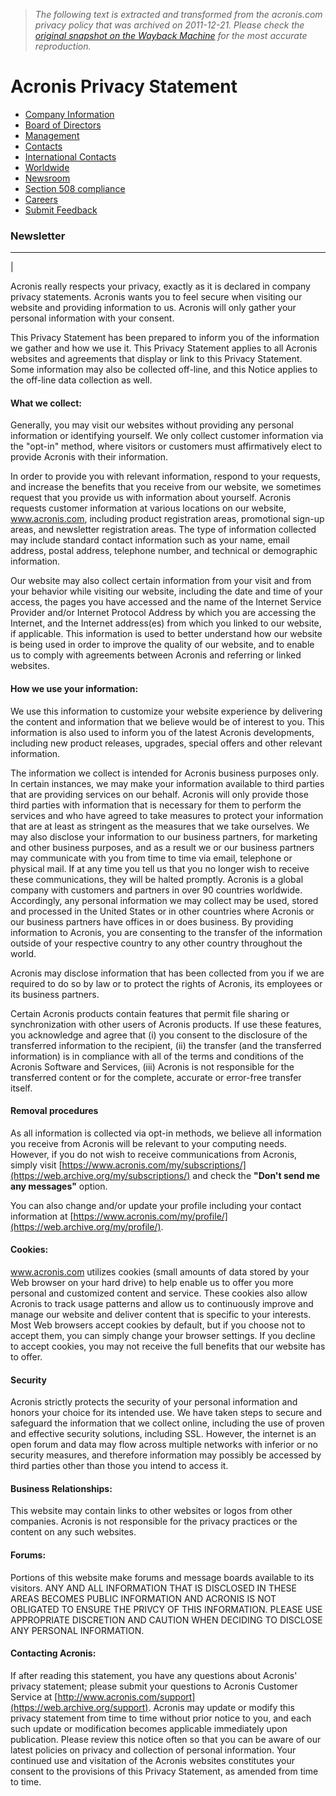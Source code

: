 > *The following text is extracted and transformed from the acronis.com privacy policy that was archived on 2011-12-21. Please check the [original snapshot on the Wayback Machine](https://web.archive.org/web/20111221085052id_/http%3A//www.acronis.com/company/privacy.html) for the most accurate reproduction.*

# Acronis Privacy Statement

  * [Company Information](https://web.archive.org/company/)
  * [Board of Directors](https://web.archive.org/company/directors.html)
  * [Management](https://web.archive.org/company/officers.html)
  * [Contacts](https://web.archive.org/company/contacts.html)
  * [International Contacts](https://web.archive.org/company/international/)
  * [Worldwide](https://web.archive.org/company/worldwide.html)
  * [Newsroom](https://web.archive.org/pr/)
  * [Section 508 compliance](https://web.archive.org/company/vpat.html)
  * [Careers](https://web.archive.org/company/employment/vacancy/)
  * [Submit Feedback](https://web.archive.org/my/feedback.html)



### Newsletter

* * *

| 

Acronis really respects your privacy, exactly as it is declared in company privacy statements. Acronis wants you to feel secure when visiting our website and providing information to us. Acronis will only gather your personal information with your consent.

This Privacy Statement has been prepared to inform you of the information we gather and how we use it. This Privacy Statement applies to all Acronis websites and agreements that display or link to this Privacy Statement. Some information may also be collected off-line, and this Notice applies to the off-line data collection as well.

#### What we collect:

Generally, you may visit our websites without providing any personal information or identifying yourself. We only collect customer information via the "opt-in" method, where visitors or customers must affirmatively elect to provide Acronis with their information.

In order to provide you with relevant information, respond to your requests, and increase the benefits that you receive from our website, we sometimes request that you provide us with information about yourself. Acronis requests customer information at various locations on our website, www.acronis.com, including product registration areas, promotional sign-up areas, and newsletter registration areas. The type of information collected may include standard contact information such as your name, email address, postal address, telephone number, and technical or demographic information.

Our website may also collect certain information from your visit and from your behavior while visiting our website, including the date and time of your access, the pages you have accessed and the name of the Internet Service Provider and/or Internet Protocol Address by which you are accessing the Internet, and the Internet address(es) from which you linked to our website, if applicable. This information is used to better understand how our website is being used in order to improve the quality of our website, and to enable us to comply with agreements between Acronis and referring or linked websites.

#### How we use your information:

We use this information to customize your website experience by delivering the content and information that we believe would be of interest to you. This information is also used to inform you of the latest Acronis developments, including new product releases, upgrades, special offers and other relevant information.

The information we collect is intended for Acronis business purposes only. In certain instances, we may make your information available to third parties that are providing services on our behalf. Acronis will only provide those third parties with information that is necessary for them to perform the services and who have agreed to take measures to protect your information that are at least as stringent as the measures that we take ourselves. We may also disclose your information to our business partners, for marketing and other business purposes, and as a result we or our business partners may communicate with you from time to time via email, telephone or physical mail. If at any time you tell us that you no longer wish to receive these communications, they will be halted promptly. Acronis is a global company with customers and partners in over 90 countries worldwide. Accordingly, any personal information we may collect may be used, stored and processed in the United States or in other countries where Acronis or our business partners have offices in or does business. By providing information to Acronis, you are consenting to the transfer of the information outside of your respective country to any other country throughout the world.

Acronis may disclose information that has been collected from you if we are required to do so by law or to protect the rights of Acronis, its employees or its business partners.

Certain Acronis products contain features that permit file sharing or synchronization with other users of Acronis products. If use these features, you acknowledge and agree that (i) you consent to the disclosure of the transferred information to the recipient, (ii) the transfer (and the transferred information) is in compliance with all of the terms and conditions of the Acronis Software and Services, (iii) Acronis is not responsible for the transferred content or for the complete, accurate or error-free transfer itself.

#### Removal procedures

As all information is collected via opt-in methods, we believe all information you receive from Acronis will be relevant to your computing needs. However, if you do not wish to receive communications from Acronis, simply visit [https://www.acronis.com/my/subscriptions/](https://web.archive.org/my/subscriptions/) and check the **"Don't send me any messages"** option.

You can also change and/or update your profile including your contact information at [https://www.acronis.com/my/profile/](https://web.archive.org/my/profile/).

#### Cookies:

www.acronis.com utilizes cookies (small amounts of data stored by your Web browser on your hard drive) to help enable us to offer you more personal and customized content and service. These cookies also allow Acronis to track usage patterns and allow us to continuously improve and manage our website and deliver content that is specific to your interests. Most Web browsers accept cookies by default, but if you choose not to accept them, you can simply change your browser settings. If you decline to accept cookies, you may not receive the full benefits that our website has to offer.

#### Security

Acronis strictly protects the security of your personal information and honors your choice for its intended use. We have taken steps to secure and safeguard the information that we collect online, including the use of proven and effective security solutions, including SSL. However, the internet is an open forum and data may flow across multiple networks with inferior or no security measures, and therefore information may possibly be accessed by third parties other than those you intend to access it.

#### Business Relationships:

This website may contain links to other websites or logos from other companies. Acronis is not responsible for the privacy practices or the content on any such websites.

#### Forums:

Portions of this website make forums and message boards available to its visitors. ANY AND ALL INFORMATION THAT IS DISCLOSED IN THESE AREAS BECOMES PUBLIC INFORMATION AND ACRONIS IS NOT OBLIGATED TO ENSURE THE PRIVCY OF THIS INFORMATION. PLEASE USE APPROPRIATE DISCRETION AND CAUTION WHEN DECIDING TO DISCLOSE ANY PERSONAL INFORMATION.

#### Contacting Acronis:

If after reading this statement, you have any questions about Acronis' privacy statement; please submit your questions to Acronis Customer Service at [http://www.acronis.com/support](https://web.archive.org/support). Acronis may update or modify this privacy statement from time to time without prior notice to you, and each such update or modification becomes applicable immediately upon publication. Please review this notice often so that you can be aware of our latest policies on privacy and collection of personal information. Your continued use and visitation of the Acronis websites constitutes your consent to the provisions of this Privacy Statement, as amended from time to time.
